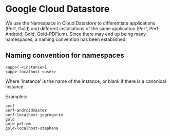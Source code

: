 Google Cloud Datastore
======================

We use the Namespace in Cloud Datastore to differentiate applications (Perf,
Gold) and different installations of the same application (Perf, Perf-Android,
Gold, Gold-PDFium). Since there may end up being many namespaces, a naming
convention has been established:

Naming convention for namespaces
--------------------------------

    <app>[-<instance>]
    <app>-localhost-<user>

Where 'instance' is the name of the instance, or blank if there is a canonical
instance.

Examples:

    perf
    perf-androidmaster
    perf-localhost-jcgregorio
    gold
    gold-pdfium
    gold-localhost-stephana

